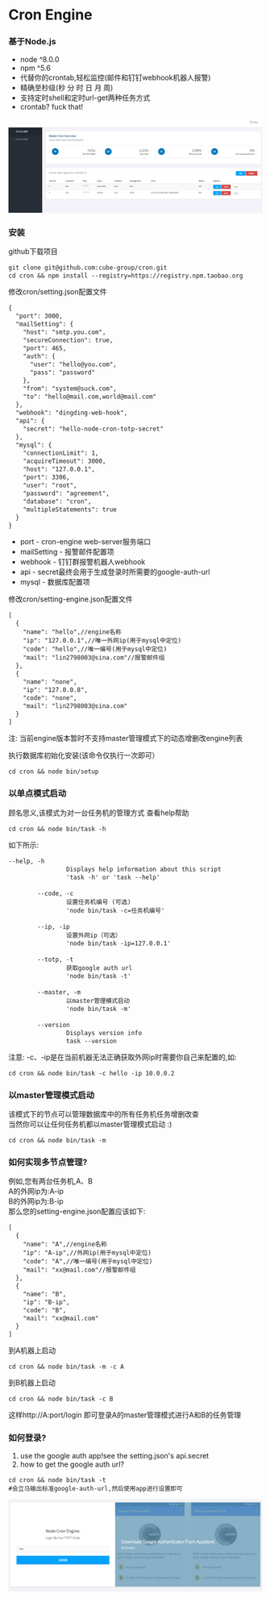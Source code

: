 # Cron Engine
### 基于Node.js
* node ^8.0.0
* npm ^5.6
* 代替你的crontab,轻松监控(邮件和钉钉webhook机器人报警)
* 精确至秒级(秒 分 时 日 月 周)
* 支持定时shell和定时url-get两种任务方式
* crontab? fuck that!

![](https://github.com/cube-group/cron/blob/master/public/images/dashboard.png)
### 安装
github下载项目
```
git clone git@github.com:cube-group/cron.git
cd cron && npm install --registry=https://registry.npm.taobao.org
```
修改cron/setting.json配置文件
```
{
  "port": 3000,
  "mailSetting": {
    "host": "smtp.you.com",
    "secureConnection": true,
    "port": 465,
    "auth": {
      "user": "hello@you.com",
      "pass": "password"
    },
    "from": "system@suck.com",
    "to": "hello@mail.com,world@mail.com"
  },
  "webhook": "dingding-web-hook",
  "api": {
    "secret": "hello-node-cron-totp-secret"
  },
  "mysql": {
    "connectionLimit": 1,
    "acquireTimeout": 3000,
    "host": "127.0.0.1",
    "port": 3306,
    "user": "root",
    "password": "agreement",
    "database": "cron",
    "multipleStatements": true
  }
}
```
* port - cron-engine web-server服务端口
* mailSetting - 报警邮件配置项
* webhook - 钉钉群报警机器人webhook
* api - secret最终会用于生成登录时所需要的google-auth-url
* mysql - 数据库配置项

修改cron/setting-engine.json配置文件
```
[
  {
    "name": "hello",//engine名称
    "ip": "127.0.0.1",//唯一外网ip(用于mysql中定位)
    "code": "hello",//唯一编号(用于mysql中定位)
    "mail": "lin2798003@sina.com"//报警邮件组
  },
  {
    "name": "none",
    "ip": "127.0.0.8",
    "code": "none",
    "mail": "lin2798003@sina.com"
  }
]
```
注: 当前engine版本暂时不支持master管理模式下的动态增删改engine列表

执行数据库初始化安装(该命令仅执行一次即可）
```
cd cron && node bin/setup
```
### 以单点模式启动
顾名思义,该模式为对一台任务机的管理方式
查看help帮助
```
cd cron && node bin/task -h
```
如下所示:
```
--help, -h
                Displays help information about this script
                'task -h' or 'task --help'

        --code, -c
                设置任务机编号 (可选)
                'node bin/task -c=任务机编号'

        --ip, -ip
                设置外网ip（可选）
                'node bin/task -ip=127.0.0.1'

        --totp, -t
                获取google auth url
                'node bin/task -t'

        --master, -m
                以master管理模式启动
                'node bin/task -m'

        --version
                Displays version info
                task --version
```
注意: -c、-ip是在当前机器无法正确获取外网ip时需要你自己来配置的,如:
```
cd cron && node bin/task -c hello -ip 10.0.0.2
```
### 以master管理模式启动
该模式下的节点可以管理数据库中的所有任务机任务增删改查<br>
当然你可以让任何任务机都以master管理模式启动 :)
```
cd cron && node bin/task -m
```
### 如何实现多节点管理?
例如,您有两台任务机,A、B<br>
A的外网ip为:A-ip<br>
B的外网ip为:B-ip<br>
那么您的setting-engine.json配置应该如下:
```
[
  {
    "name": "A",//engine名称
    "ip": "A-ip",//外网ip(用于mysql中定位)
    "code": "A",//唯一编号(用于mysql中定位)
    "mail": "xx@mail.com"//报警邮件组
  },
  {
    "name": "B",
    "ip": "B-ip",
    "code": "B",
    "mail": "xx@mail.com"
  }
]
```
到A机器上启动
```
cd cron && node bin/task -m -c A
```
到B机器上启动
```
cd cron && node bin/task -c B
```
这样http://A:port/login 即可登录A的master管理模式进行A和B的任务管理
### 如何登录?
1. use the google auth app!see the setting.json's api.secret
2. how to get the google auth url?
```
cd cron && node bin/task -t
#会立马输出标准google-auth-url,然后使用app进行设置即可
```

![](https://github.com/cube-group/cron/blob/master/public/images/login.png)